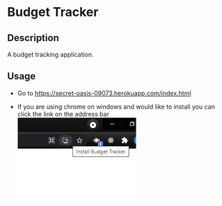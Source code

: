 # Budget Tracker

## Description

A budget tracking application.

## Usage

* Go to https://secret-oasis-09073.herokuapp.com/index.html 

* If you are using chrome on windows and would like to install you can click the link on the address bar
![install-for-windows](screenshots/install.png)

